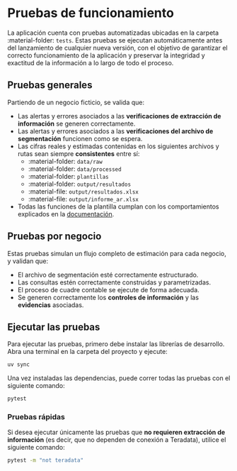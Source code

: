 <!--markdownlint-disable MD007-->

# Pruebas de funcionamiento

La aplicación cuenta con pruebas automatizadas ubicadas en la carpeta :material-folder: `tests`. Estas pruebas se ejecutan automáticamente antes del lanzamiento de cualquier nueva versión, con el objetivo de garantizar el correcto funcionamiento de la aplicación y preservar la integridad y exactitud de la información a lo largo de todo el proceso.

## Pruebas generales

Partiendo de un negocio ficticio, se valida que:

- Las alertas y errores asociados a las **verificaciones de extracción de información** se generen correctamente.
- Las alertas y errores asociados a las **verificaciones del archivo de segmentación** funcionen como se espera.
- Las cifras reales y estimadas contenidas en los siguientes archivos y rutas sean siempre **consistentes** entre sí:
    - :material-folder: `data/raw`
    - :material-folder: `data/processed`
    - :material-folder: `plantillas`
    - :material-folder: `output/resultados`
    - :material-file: `output/resultados.xlsx`
    - :material-file: `output/informe_ar.xlsx`
- Todas las funciones de la plantilla cumplan con los comportamientos explicados en la [documentación](https://sebastobone.github.io/app-analisis-siniestralidad/uso/funciones_plantilla/).

## Pruebas por negocio

Estas pruebas simulan un flujo completo de estimación para cada negocio, y validan que:

- El archivo de segmentación esté correctamente estructurado.
- Las consultas estén correctamente construidas y parametrizadas.
- El proceso de cuadre contable se ejecute de forma adecuada.
- Se generen correctamente los **controles de información** y las **evidencias** asociadas.

## Ejecutar las pruebas

Para ejecutar las pruebas, primero debe instalar las librerías de desarrollo. Abra una terminal en la carpeta del proyecto y ejecute:

```sh
uv sync
```

Una vez instaladas las dependencias, puede correr todas las pruebas con el siguiente comando:

```sh
pytest
```

### Pruebas rápidas

Si desea ejecutar únicamente las pruebas que **no requieren extracción de información** (es decir, que no dependen de conexión a Teradata), utilice el siguiente comando:

```sh
pytest -m "not teradata"
```
